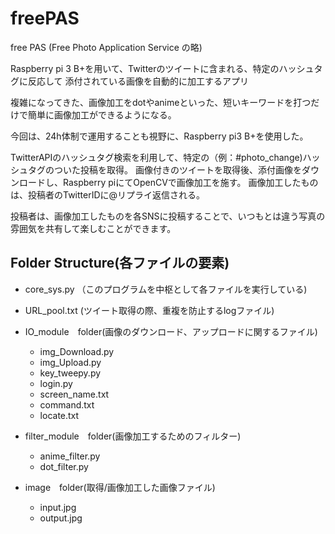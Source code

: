 # freePAS
free PAS (Free Photo Application Service の略)

Raspberry pi 3 B+を用いて、Twitterのツイートに含まれる、特定のハッシュタグに反応して
添付されている画像を自動的に加工するアプリ

複雑になってきた、画像加工をdotやanimeといった、短いキーワードを打つだけで簡単に画像加工ができるようになる。

今回は、24h体制で運用することも視野に、Raspberry pi3 B+を使用した。

TwitterAPIのハッシュタグ検索を利用して、特定の（例：#photo_change)ハッシュタグのついた投稿を取得。
画像付きのツイートを取得後、添付画像をダウンロードし、Raspberry piにてOpenCVで画像加工を施す。
画像加工したものは、投稿者のTwitterIDに@リプライ返信される。

投稿者は、画像加工したものを各SNSに投稿することで、いつもとは違う写真の雰囲気を共有して楽しむことができます。

## Folder Structure(各ファイルの要素)
* core_sys.py （このプログラムを中枢として各ファイルを実行している)
* URL_pool.txt (ツイート取得の際、重複を防止するlogファイル) 

* IO_module　folder(画像のダウンロード、アップロードに関するファイル)</dt>
  *	img_Download.py    
  *	img_Upload.py  
  *	key_tweepy.py
  *	login.py
  *	screen_name.txt
  *	command.txt
  *	locate.txt

* filter_module　folder(画像加工するためのフィルター)
  *	anime_filter.py
  *	dot_filter.py

* image　folder(取得/画像加工した画像ファイル)
  *	input.jpg
  *	output.jpg
